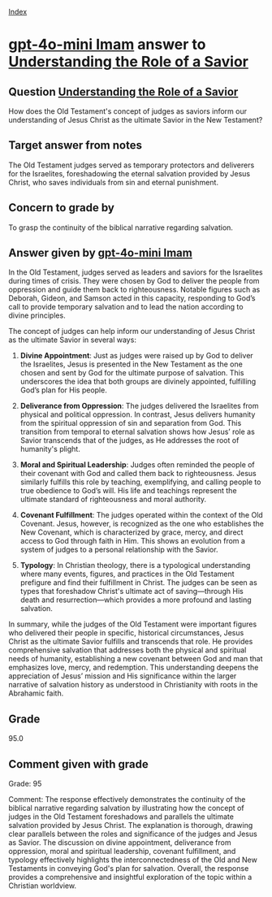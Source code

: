 
[Index](../../index.md)
# [gpt-4o-mini Imam](../../answering_models/gpt-4o-mini_Imam.md) answer to [Understanding the Role of a Savior](../../questions/Understanding_the_Role_of_a_Savior.md)

## Question [Understanding the Role of a Savior](../../questions/Understanding_the_Role_of_a_Savior.md)
How does the Old Testament's concept of judges as saviors inform our understanding of Jesus Christ as the ultimate Savior in the New Testament?

## Target answer from notes
The Old Testament judges served as temporary protectors and deliverers for the Israelites, foreshadowing the eternal salvation provided by Jesus Christ, who saves individuals from sin and eternal punishment.

## Concern to grade by
To grasp the continuity of the biblical narrative regarding salvation.

## Answer given by [gpt-4o-mini Imam](../../answering_models/gpt-4o-mini_Imam.md)
In the Old Testament, judges served as leaders and saviors for the Israelites during times of crisis. They were chosen by God to deliver the people from oppression and guide them back to righteousness. Notable figures such as Deborah, Gideon, and Samson acted in this capacity, responding to God’s call to provide temporary salvation and to lead the nation according to divine principles.

The concept of judges can help inform our understanding of Jesus Christ as the ultimate Savior in several ways:

1. **Divine Appointment**: Just as judges were raised up by God to deliver the Israelites, Jesus is presented in the New Testament as the one chosen and sent by God for the ultimate purpose of salvation. This underscores the idea that both groups are divinely appointed, fulfilling God’s plan for His people.

2. **Deliverance from Oppression**: The judges delivered the Israelites from physical and political oppression. In contrast, Jesus delivers humanity from the spiritual oppression of sin and separation from God. This transition from temporal to eternal salvation shows how Jesus’ role as Savior transcends that of the judges, as He addresses the root of humanity's plight.

3. **Moral and Spiritual Leadership**: Judges often reminded the people of their covenant with God and called them back to righteousness. Jesus similarly fulfills this role by teaching, exemplifying, and calling people to true obedience to God’s will. His life and teachings represent the ultimate standard of righteousness and moral authority.

4. **Covenant Fulfillment**: The judges operated within the context of the Old Covenant. Jesus, however, is recognized as the one who establishes the New Covenant, which is characterized by grace, mercy, and direct access to God through faith in Him. This shows an evolution from a system of judges to a personal relationship with the Savior.

5. **Typology**: In Christian theology, there is a typological understanding where many events, figures, and practices in the Old Testament prefigure and find their fulfillment in Christ. The judges can be seen as types that foreshadow Christ's ultimate act of saving—through His death and resurrection—which provides a more profound and lasting salvation.

In summary, while the judges of the Old Testament were important figures who delivered their people in specific, historical circumstances, Jesus Christ as the ultimate Savior fulfills and transcends that role. He provides comprehensive salvation that addresses both the physical and spiritual needs of humanity, establishing a new covenant between God and man that emphasizes love, mercy, and redemption. This understanding deepens the appreciation of Jesus’ mission and His significance within the larger narrative of salvation history as understood in Christianity with roots in the Abrahamic faith.

## Grade
95.0

## Comment given with grade
Grade: 95

Comment: The response effectively demonstrates the continuity of the biblical narrative regarding salvation by illustrating how the concept of judges in the Old Testament foreshadows and parallels the ultimate salvation provided by Jesus Christ. The explanation is thorough, drawing clear parallels between the roles and significance of the judges and Jesus as Savior. The discussion on divine appointment, deliverance from oppression, moral and spiritual leadership, covenant fulfillment, and typology effectively highlights the interconnectedness of the Old and New Testaments in conveying God's plan for salvation. Overall, the response provides a comprehensive and insightful exploration of the topic within a Christian worldview.
